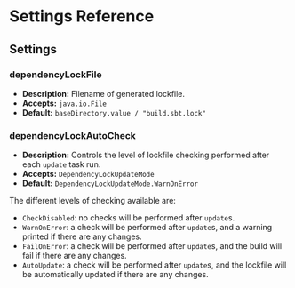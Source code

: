 # Settings Reference

## Settings

### dependencyLockFile

* **Description:** Filename of generated lockfile.
* **Accepts:** `java.io.File`
* **Default:** `baseDirectory.value / "build.sbt.lock"`

### dependencyLockAutoCheck

* **Description:** Controls the level of lockfile checking performed after each `update` task run. 
* **Accepts:** `DependencyLockUpdateMode`
* **Default:** `DependencyLockUpdateMode.WarnOnError`

The different levels of checking available are:

* `CheckDisabled`: no checks will be performed after `update`s.
* `WarnOnError`: a check will be performed after `update`s, and a warning printed if there are any changes.
* `FailOnError`: a check will be performed after `update`s, and the build will fail if there are any changes.
* `AutoUpdate`: a check will be performed after `update`s, and the lockfile will be automatically updated if there are
  any changes.